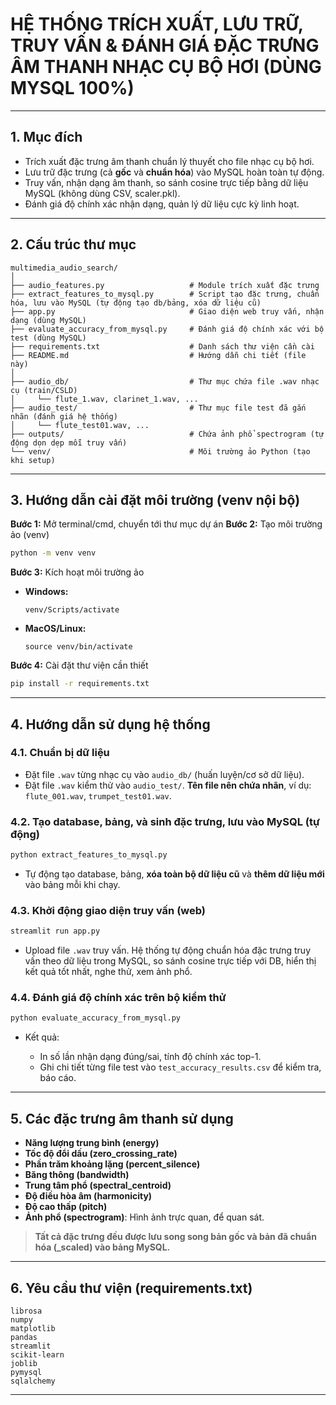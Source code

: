 # HỆ THỐNG TRÍCH XUẤT, LƯU TRỮ, TRUY VẤN & ĐÁNH GIÁ ĐẶC TRƯNG ÂM THANH NHẠC CỤ BỘ HƠI (DÙNG MYSQL 100%)

---

## 1. Mục đích

* Trích xuất đặc trưng âm thanh chuẩn lý thuyết cho file nhạc cụ bộ hơi.
* Lưu trữ đặc trưng (cả **gốc** và **chuẩn hóa**) vào MySQL hoàn toàn tự động.
* Truy vấn, nhận dạng âm thanh, so sánh cosine trực tiếp bằng dữ liệu MySQL (không dùng CSV, scaler.pkl).
* Đánh giá độ chính xác nhận dạng, quản lý dữ liệu cực kỳ linh hoạt.

---

## 2. Cấu trúc thư mục

```
multimedia_audio_search/
│
├── audio_features.py                   # Module trích xuất đặc trưng
├── extract_features_to_mysql.py        # Script tạo đặc trưng, chuẩn hóa, lưu vào MySQL (tự động tạo db/bảng, xóa dữ liệu cũ)
├── app.py                              # Giao diện web truy vấn, nhận dạng (dùng MySQL)
├── evaluate_accuracy_from_mysql.py     # Đánh giá độ chính xác với bộ test (dùng MySQL)
├── requirements.txt                    # Danh sách thư viện cần cài
├── README.md                           # Hướng dẫn chi tiết (file này)
│
├── audio_db/                           # Thư mục chứa file .wav nhạc cụ (train/CSLD)
│     └── flute_1.wav, clarinet_1.wav, ...
├── audio_test/                         # Thư mục file test đã gắn nhãn (đánh giá hệ thống)
│     └── flute_test01.wav, ...
├── outputs/                            # Chứa ảnh phổ spectrogram (tự động dọn dẹp mỗi truy vấn)
└── venv/                               # Môi trường ảo Python (tạo khi setup)
```

---

## 3. Hướng dẫn cài đặt môi trường (venv nội bộ)

**Bước 1:** Mở terminal/cmd, chuyển tới thư mục dự án
**Bước 2:** Tạo môi trường ảo (venv)

```bash
python -m venv venv
```

**Bước 3:** Kích hoạt môi trường ảo

* **Windows:**

  ```
  venv/Scripts/activate
  ```
* **MacOS/Linux:**

  ```
  source venv/bin/activate
  ```

**Bước 4:** Cài đặt thư viện cần thiết

```bash
pip install -r requirements.txt
```

---

## 4. Hướng dẫn sử dụng hệ thống

### 4.1. Chuẩn bị dữ liệu

* Đặt file `.wav` từng nhạc cụ vào `audio_db/` (huấn luyện/cơ sở dữ liệu).
* Đặt file `.wav` kiểm thử vào `audio_test/`. **Tên file nên chứa nhãn**, ví dụ: `flute_001.wav`, `trumpet_test01.wav`.

### 4.2. Tạo database, bảng, và sinh đặc trưng, lưu vào MySQL (tự động)

```bash
python extract_features_to_mysql.py
```

* Tự động tạo database, bảng, **xóa toàn bộ dữ liệu cũ** và **thêm dữ liệu mới** vào bảng mỗi khi chạy.

### 4.3. Khởi động giao diện truy vấn (web)

```bash
streamlit run app.py
```

* Upload file `.wav` truy vấn. Hệ thống tự động chuẩn hóa đặc trưng truy vấn theo dữ liệu trong MySQL, so sánh cosine trực tiếp với DB, hiển thị kết quả tốt nhất, nghe thử, xem ảnh phổ.

### 4.4. Đánh giá độ chính xác trên bộ kiểm thử

```bash
python evaluate_accuracy_from_mysql.py
```

* Kết quả:

  * In số lần nhận dạng đúng/sai, tính độ chính xác top-1.
  * Ghi chi tiết từng file test vào `test_accuracy_results.csv` để kiểm tra, báo cáo.

---

## 5. Các đặc trưng âm thanh sử dụng

* **Năng lượng trung bình (energy)**
* **Tốc độ đổi dấu (zero\_crossing\_rate)**
* **Phần trăm khoảng lặng (percent\_silence)**
* **Băng thông (bandwidth)**
* **Trung tâm phổ (spectral\_centroid)**
* **Độ điều hòa âm (harmonicity)**
* **Độ cao thấp (pitch)**
* **Ảnh phổ (spectrogram)**: Hình ảnh trực quan, để quan sát.

> **Tất cả đặc trưng đều được lưu song song bản gốc và bản đã chuẩn hóa (\_scaled) vào bảng MySQL.**

---

## 6. Yêu cầu thư viện (requirements.txt)

```
librosa
numpy
matplotlib
pandas
streamlit
scikit-learn
joblib
pymysql
sqlalchemy
```

---